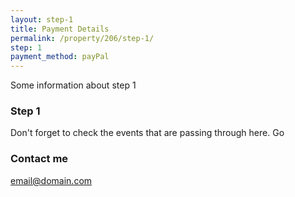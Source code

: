 ```yaml
---
layout: step-1
title: Payment Details
permalink: /property/206/step-1/
step: 1
payment_method: payPal
---
```


Some information about step 1


### Step 1

Don't forget to check the events that are passing through here. Go

### Contact me

[email@domain.com](mailto:email@domain.com)
